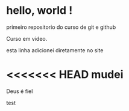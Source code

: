 # hello, world !
 primeiro repositorio do curso de git e github

Curso em video.

esta linha adicionei diretamente no site 

<<<<<<< HEAD
mudei
=
Deus é fiel

test
